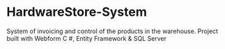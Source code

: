 # HardwareStore-System
System of invoicing and control of the products in the warehouse. Project built with Webform C #, Entity Framework &amp; SQL Server
